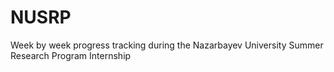 # NUSRP
Week by week progress tracking during the Nazarbayev University Summer Research Program Internship
